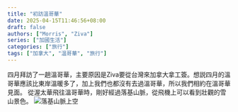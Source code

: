 ```yaml
---
title: "初訪溫哥華"
date: 2025-04-15T11:46:56+08:00
draft: false
authors: ["Morris", "Ziva"]
series: ["加國生活"]
categories: ["旅行"]
tags: ["加拿大", "溫哥華", "旅行"]
---
```


四月拜訪了一趟溫哥華，主要原因是Ziva要從台灣來加拿大拿工簽。想説四月的溫哥華應該比東岸溫暖多了，加上我們也都沒有去過溫哥華，所以我們相約在溫哥華見面。
從渥太華飛往溫哥華時，剛好經過落基山脈，從飛機上可以看到壯觀的雪山景色。
![落基山脈上空](images/flight_view.jpg)
